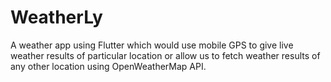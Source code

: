 # WeatherLy
A weather app using Flutter which would use mobile GPS to give live
weather results of particular location or allow us to fetch weather results of any
other location using OpenWeatherMap API.
